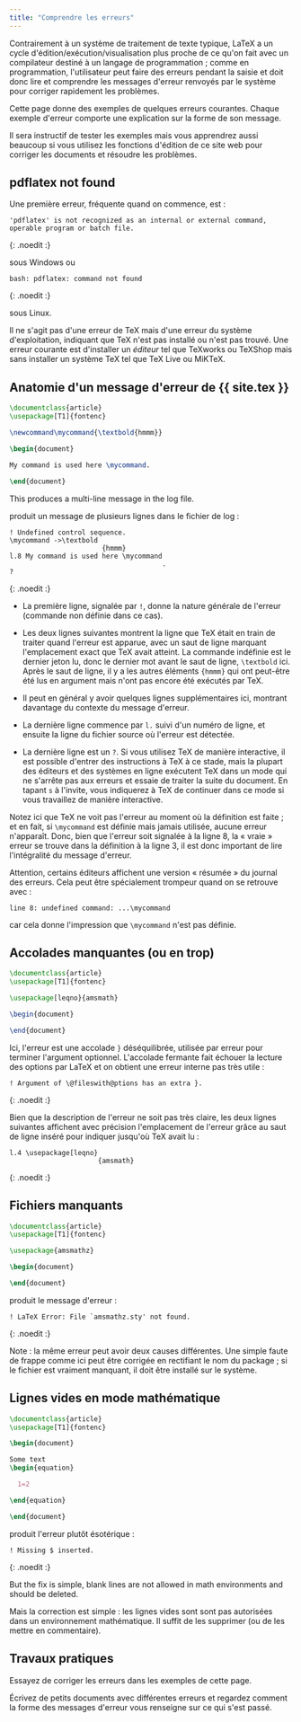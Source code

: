 ```yaml
---
title: "Comprendre les erreurs"
---
```


Contrairement à un système de traitement de texte typique, LaTeX a un cycle
d'édition/exécution/visualisation plus proche de ce qu'on fait avec un
compilateur destiné à un langage de programmation ; comme en programmation,
l'utilisateur peut faire des erreurs pendant la saisie et doit donc lire et
comprendre les messages d'erreur renvoyés par le système pour corriger
rapidement les problèmes.

Cette page donne des exemples de quelques erreurs courantes. Chaque exemple
d'erreur comporte une explication sur la forme de son message.

Il sera instructif de tester les exemples mais vous apprendrez aussi beaucoup
si vous utilisez les fonctions d'édition de ce site web pour corriger les
documents et résoudre les problèmes.


## pdflatex not found

Une première erreur, fréquente quand on commence, est :

```
'pdflatex' is not recognized as an internal or external command,
operable program or batch file.
```
{: .noedit :}

sous Windows ou

```
bash: pdflatex: command not found
```
{: .noedit :}

sous Linux.

Il ne s'agit pas d'une erreur de TeX mais d'une erreur du système d'exploitation,
indiquant que TeX n'est pas installé ou n'est pas trouvé.  Une erreur courante
est d'installer un _éditeur_ tel que TeXworks ou TeXShop mais sans installer un
système TeX tel que TeX Live ou MiKTeX.


## Anatomie d'un message d'erreur de {{ site.tex }}

```latex
\documentclass{article}
\usepackage[T1]{fontenc}

\newcommand\mycommand{\textbold{hmmm}}

\begin{document}

My command is used here \mycommand.

\end{document}
```

This produces a multi-line message in the log file.

produit un message de plusieurs lignes dans le fichier de log :

```
! Undefined control sequence.
\mycommand ->\textbold 
                       {hmmm}
l.8 My command is used here \mycommand
                                      .
? 
```
{: .noedit :}


* La première ligne, signalée par `!`, donne la nature générale de l'erreur
(commande non définie dans ce cas).
* Les deux lignes suivantes montrent la ligne que TeX était en train de traiter
quand l'erreur est apparue, avec un saut de ligne marquant l'emplacement exact
que TeX avait atteint. La commande indéfinie est le dernier jeton lu, donc le
dernier mot avant le saut de ligne, `\textbold` ici. Après le saut de ligne,
il y a les autres éléments `{hmmm}` qui ont peut-être été lus en argument mais
n'ont pas encore été exécutés par TeX.
* Il peut en général y avoir quelques lignes supplémentaires ici, montrant
davantage du contexte du message d'erreur.
* La dernière ligne commence par `l.` suivi d'un numéro de ligne, et ensuite la
ligne du fichier source où l'erreur est détectée.

* La dernière ligne est un `?`.  Si vous utilisez TeX de manière interactive,
il est possible d'entrer des instructions à TeX à ce stade, mais la plupart des
éditeurs et des systèmes en ligne exécutent TeX dans un mode qui ne s'arrête pas
aux erreurs et essaie de traiter la suite du document. En tapant `s` à l'invite,
vous indiquerez à TeX de continuer dans ce mode si vous travaillez de manière
interactive.

Notez ici que TeX ne voit pas l'erreur au moment où la définition est faite ;
et en fait, si `\mycommand` est définie mais jamais utilisée, aucune erreur
n'apparaît. Donc, bien que l'erreur soit signalée à la ligne 8, la « vraie »
erreur se trouve dans la définition à la ligne 3, il est donc important de lire
l'intégralité du message d'erreur.


Attention, certains éditeurs affichent une version « résumée » du journal des
erreurs. Cela peut être spécialement trompeur quand on se retrouve avec :

`line 8: undefined command: ...\mycommand`

car cela donne l'impression que `\mycommand` n'est pas définie.


## Accolades manquantes (ou en trop)

```latex
\documentclass{article}
\usepackage[T1]{fontenc}

\usepackage[leqno}{amsmath}

\begin{document}

\end{document}
```

Ici, l'erreur est une accolade `}` déséquilibrée, utilisée par erreur pour
terminer l'argument optionnel. L'accolade fermante fait échouer la lecture des
options par LaTeX et on obtient une erreur interne pas très utile :


```
! Argument of \@fileswith@ptions has an extra }.
```
{: .noedit :}

Bien que la description de l'erreur ne soit pas très claire, les deux lignes
suivantes affichent avec précision l'emplacement de l'erreur grâce au saut de
ligne inséré pour indiquer jusqu'où TeX avait lu :

```
l.4 \usepackage[leqno}
                      {amsmath}
```
{: .noedit :}


## Fichiers manquants

```latex
\documentclass{article}
\usepackage[T1]{fontenc}

\usepackage{amsmathz}

\begin{document}

\end{document}
```

produit le message d'erreur :

```
! LaTeX Error: File `amsmathz.sty' not found.
```
{: .noedit :}

Note : la même erreur peut avoir deux causes différentes. Une simple faute de
frappe comme ici peut être corrigée en rectifiant le nom du package ; si le
fichier est vraiment manquant, il doit être installé sur le système.


## Lignes vides en mode mathématique

```latex
\documentclass{article}
\usepackage[T1]{fontenc}

\begin{document}

Some text
\begin{equation}

  1=2

\end{equation}

\end{document}
```

produit l'erreur plutôt ésotérique :

```
! Missing $ inserted.
```
{: .noedit :}

But the fix is simple, blank lines are not allowed in math
environments and should be deleted.

Mais la correction est simple : les lignes vides sont sont pas autorisées dans
un environnement mathématique. Il suffit de les supprimer (ou de les mettre en
commentaire).


## Travaux pratiques

Essayez de corriger les erreurs dans les exemples de cette page.

Écrivez de petits documents avec différentes erreurs et regardez comment la
forme des messages d'erreur vous renseigne sur ce qui s'est passé.


<script>
  window.addEventListener('load', function(){
      if(editors['pre2'] != null) editors['pre2'].moveCursorTo(3, 31, false);
      if(editors['pre4'] != null) editors['pre4'].moveCursorTo(3, 18, false);
      if(editors['pre7'] != null) editors['pre7'].moveCursorTo(3, 20, false);
      if(editors['pre9'] != null) editors['pre9'].moveCursorTo(7, 0, false);
  }, false);
</script>
